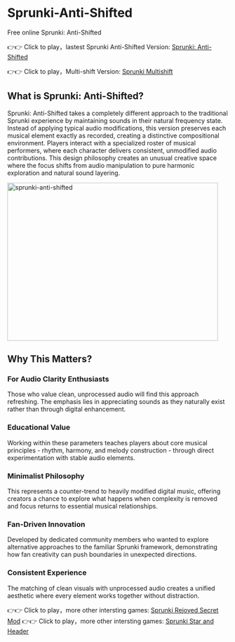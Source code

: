 # Sprunki-Anti-Shifted
Free online Sprunki: Anti-Shifted


👉👉 Click to play，lastest Sprunki Anti-Shifted Version: [Sprunki: Anti-Shifted](https://game-sprunki.com/games/sprunki-anti-shifted/)

👉👉 Click to play，Multi-shift Version: [Sprunki Multishift](https://game-sprunki.com/games/incredibox-sprunki-multishift/)


## What is Sprunki: Anti-Shifted?
Sprunki: Anti-Shifted takes a completely different approach to the traditional Sprunki experience by maintaining sounds in their natural frequency state. Instead of applying typical audio modifications, this version preserves each musical element exactly as recorded, creating a distinctive compositional environment.
Players interact with a specialized roster of musical performers, where each character delivers consistent, unmodified audio contributions. This design philosophy creates an unusual creative space where the focus shifts from audio manipulation to pure harmonic exploration and natural sound layering.

<img width="480" height="360" alt="sprunki-anti-shifted" src="https://github.com/user-attachments/assets/bfb30238-6bee-45af-a644-7dcbd561bfd2" />


## Why This Matters?

### For Audio Clarity Enthusiasts
Those who value clean, unprocessed audio will find this approach refreshing. The emphasis lies in appreciating sounds as they naturally exist rather than through digital enhancement.

### Educational Value
Working within these parameters teaches players about core musical principles - rhythm, harmony, and melody construction - through direct experimentation with stable audio elements.

### Minimalist Philosophy
This represents a counter-trend to heavily modified digital music, offering creators a chance to explore what happens when complexity is removed and focus returns to essential musical relationships.

### Fan-Driven Innovation
Developed by dedicated community members who wanted to explore alternative approaches to the familiar Sprunki framework, demonstrating how fan creativity can push boundaries in unexpected directions.

### Consistent Experience
The matching of clean visuals with unprocessed audio creates a unified aesthetic where every element works together without distraction.

👉👉 Click to play，more other intersting games: [Sprunki Rejoyed Secret Mod](https://game-sprunki.com/games/sprunki-rejoyed-secret-mod/)
👉👉 Click to play，more other intersting games: [Sprunki Star and Header](https://sprunkiretake.world/games/sprunki-star-and-heart/)
